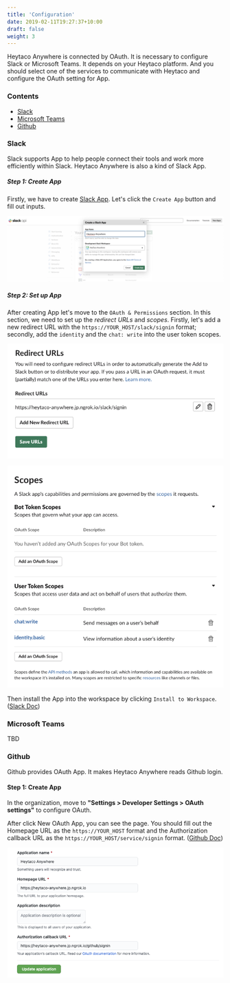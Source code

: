 ```yaml
---
title: 'Configuration'
date: 2019-02-11T19:27:37+10:00
draft: false
weight: 3
---
```


Heytaco Anywhere is connected by OAuth. It is necessary to configure Slack or Microsoft Teams. It depends on your Heytaco platform. And you should select one of the services to communicate with Heytaco and configure the OAuth setting for App. 

### Contents

* [Slack](#slack)
* [Microsoft Teams](#microsoft-teams)
* [Github](#github)


### Slack

Slack supports App to help people connect their tools and work more efficiently within Slack. Heytaco Anywhere is also a kind of Slack App.

##### Step 1: Create App

Firstly, we have to create [Slack App](https://api.slack.com/apps). Let's click the `Create App` button and fill out inputs.

![slack-create-app](/images/slack-create-app.png)

##### Step 2: Set up App

After creating App let's move to the `OAuth & Permissions` section. In this section, we need to set up the _redirect URLs_ and _scopes_. Firstly, let's add a new redirect URL with the `https://YOUR_HOST/slack/signin` format; secondly, add the `identity` and the `chat: write` into the user token scopes.

![slack-redirect-url](/images/slack-redirect-url.png)

![slack-scope](/images/slack-scope.png)

Then install the App into the workspace by clicking `Install to Workspace`. ([Slack Doc](https://api.slack.com/authentication/basics#start))

### Microsoft Teams

TBD 

### Github 

Github provides OAuth App. It makes Heytaco Anywhere reads Github login.

#### Step 1: Create App

In the organization, move to **"Settings > Developer Settings > OAuth settings"** to configure OAuth. 

After click New OAuth App, you can see the page. You should fill out the Homepage URL as the `https://YOUR_HOST` format and the Authorization callback URL as the `https://YOUR_HOST/service/signin` format. ([Github Doc](https://docs.github.com/en/developers/apps/creating-an-oauth-app))

![github-create-app](/images/github-create-app.png)

